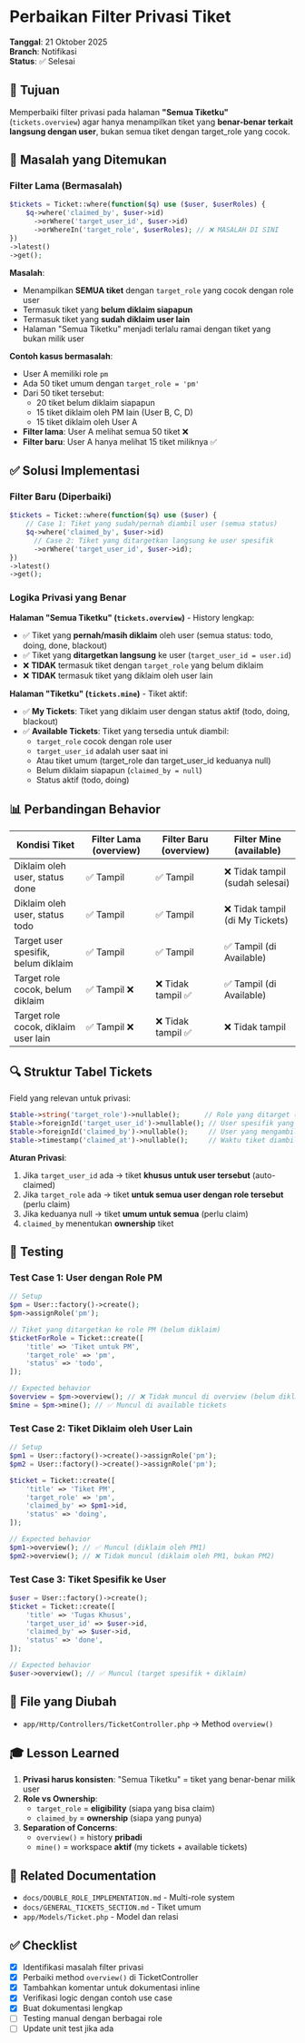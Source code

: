 # Perbaikan Filter Privasi Tiket

**Tanggal**: 21 Oktober 2025  
**Branch**: Notifikasi  
**Status**: ✅ Selesai

## 🎯 Tujuan

Memperbaiki filter privasi pada halaman **"Semua Tiketku"** (`tickets.overview`) agar hanya menampilkan tiket yang **benar-benar terkait langsung dengan user**, bukan semua tiket dengan target_role yang cocok.

## 🐛 Masalah yang Ditemukan

### Filter Lama (Bermasalah)
```php
$tickets = Ticket::where(function($q) use ($user, $userRoles) {
    $q->where('claimed_by', $user->id)
      ->orWhere('target_user_id', $user->id)
      ->orWhereIn('target_role', $userRoles); // ❌ MASALAH DI SINI
})
->latest()
->get();
```

**Masalah**:
- Menampilkan **SEMUA tiket** dengan `target_role` yang cocok dengan role user
- Termasuk tiket yang **belum diklaim siapapun**
- Termasuk tiket yang **sudah diklaim user lain**
- Halaman "Semua Tiketku" menjadi terlalu ramai dengan tiket yang bukan milik user

**Contoh kasus bermasalah**:
- User A memiliki role `pm`
- Ada 50 tiket umum dengan `target_role = 'pm'`
- Dari 50 tiket tersebut:
  - 20 tiket belum diklaim siapapun
  - 15 tiket diklaim oleh PM lain (User B, C, D)
  - 15 tiket diklaim oleh User A
- **Filter lama**: User A melihat semua 50 tiket ❌
- **Filter baru**: User A hanya melihat 15 tiket miliknya ✅

## ✅ Solusi Implementasi

### Filter Baru (Diperbaiki)
```php
$tickets = Ticket::where(function($q) use ($user) {
    // Case 1: Tiket yang sudah/pernah diambil user (semua status)
    $q->where('claimed_by', $user->id)
      // Case 2: Tiket yang ditargetkan langsung ke user spesifik
      ->orWhere('target_user_id', $user->id);
})
->latest()
->get();
```

### Logika Privasi yang Benar

**Halaman "Semua Tiketku" (`tickets.overview`)** - History lengkap:
- ✅ Tiket yang **pernah/masih diklaim** oleh user (semua status: todo, doing, done, blackout)
- ✅ Tiket yang **ditargetkan langsung** ke user (`target_user_id = user.id`)
- ❌ **TIDAK** termasuk tiket dengan `target_role` yang belum diklaim
- ❌ **TIDAK** termasuk tiket yang diklaim oleh user lain

**Halaman "Tiketku" (`tickets.mine`)** - Tiket aktif:
- ✅ **My Tickets**: Tiket yang diklaim user dengan status aktif (todo, doing, blackout)
- ✅ **Available Tickets**: Tiket yang tersedia untuk diambil:
  - `target_role` cocok dengan role user
  - `target_user_id` adalah user saat ini
  - Atau tiket umum (target_role dan target_user_id keduanya null)
  - Belum diklaim siapapun (`claimed_by = null`)
  - Status aktif (todo, doing)

## 📊 Perbandingan Behavior

| Kondisi Tiket | Filter Lama (overview) | Filter Baru (overview) | Filter Mine (available) |
|---------------|------------------------|------------------------|-------------------------|
| Diklaim oleh user, status done | ✅ Tampil | ✅ Tampil | ❌ Tidak tampil (sudah selesai) |
| Diklaim oleh user, status todo | ✅ Tampil | ✅ Tampil | ❌ Tidak tampil (di My Tickets) |
| Target user spesifik, belum diklaim | ✅ Tampil | ✅ Tampil | ✅ Tampil (di Available) |
| Target role cocok, belum diklaim | ✅ Tampil ❌ | ❌ Tidak tampil ✅ | ✅ Tampil (di Available) |
| Target role cocok, diklaim user lain | ✅ Tampil ❌ | ❌ Tidak tampil ✅ | ❌ Tidak tampil |

## 🔍 Struktur Tabel Tickets

Field yang relevan untuk privasi:
```php
$table->string('target_role')->nullable();      // Role yang ditarget (pm, hr, sekretaris, dll)
$table->foreignId('target_user_id')->nullable(); // User spesifik yang ditarget
$table->foreignId('claimed_by')->nullable();     // User yang mengambil tiket
$table->timestamp('claimed_at')->nullable();     // Waktu tiket diambil
```

**Aturan Privasi**:
1. Jika `target_user_id` ada → tiket **khusus untuk user tersebut** (auto-claimed)
2. Jika `target_role` ada → tiket **untuk semua user dengan role tersebut** (perlu claim)
3. Jika keduanya null → tiket **umum untuk semua** (perlu claim)
4. `claimed_by` menentukan **ownership** tiket

## 🧪 Testing

### Test Case 1: User dengan Role PM
```php
// Setup
$pm = User::factory()->create();
$pm->assignRole('pm');

// Tiket yang ditargetkan ke role PM (belum diklaim)
$ticketForRole = Ticket::create([
    'title' => 'Tiket untuk PM',
    'target_role' => 'pm',
    'status' => 'todo',
]);

// Expected behavior
$overview = $pm->overview(); // ❌ Tidak muncul di overview (belum diklaim)
$mine = $pm->mine(); // ✅ Muncul di available tickets
```

### Test Case 2: Tiket Diklaim oleh User Lain
```php
// Setup
$pm1 = User::factory()->create()->assignRole('pm');
$pm2 = User::factory()->create()->assignRole('pm');

$ticket = Ticket::create([
    'title' => 'Tiket PM',
    'target_role' => 'pm',
    'claimed_by' => $pm1->id,
    'status' => 'doing',
]);

// Expected behavior
$pm1->overview(); // ✅ Muncul (diklaim oleh PM1)
$pm2->overview(); // ❌ Tidak muncul (diklaim oleh PM1, bukan PM2)
```

### Test Case 3: Tiket Spesifik ke User
```php
$user = User::factory()->create();
$ticket = Ticket::create([
    'title' => 'Tugas Khusus',
    'target_user_id' => $user->id,
    'claimed_by' => $user->id,
    'status' => 'done',
]);

// Expected behavior
$user->overview(); // ✅ Muncul (target spesifik + diklaim)
```

## 📝 File yang Diubah

- `app/Http/Controllers/TicketController.php` → Method `overview()`

## 🎓 Lesson Learned

1. **Privasi harus konsisten**: "Semua Tiketku" = tiket yang benar-benar milik user
2. **Role vs Ownership**: 
   - `target_role` = **eligibility** (siapa yang bisa claim)
   - `claimed_by` = **ownership** (siapa yang punya)
3. **Separation of Concerns**:
   - `overview()` = history **pribadi**
   - `mine()` = workspace **aktif** (my tickets + available tickets)

## 🔗 Related Documentation

- `docs/DOUBLE_ROLE_IMPLEMENTATION.md` - Multi-role system
- `docs/GENERAL_TICKETS_SECTION.md` - Tiket umum
- `app/Models/Ticket.php` - Model dan relasi

## ✅ Checklist

- [x] Identifikasi masalah filter privasi
- [x] Perbaiki method `overview()` di TicketController
- [x] Tambahkan komentar untuk dokumentasi inline
- [x] Verifikasi logic dengan contoh use case
- [x] Buat dokumentasi lengkap
- [ ] Testing manual dengan berbagai role
- [ ] Update unit test jika ada

